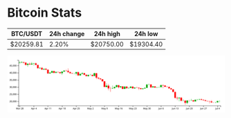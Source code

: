 # Bitcoin Stats

BTC/USDT|24h change|24h high|24h low|
|---|---|---|---|
|$20259.81|2.20%|$20750.00|$19304.40|

<img src="./chart.svg">
